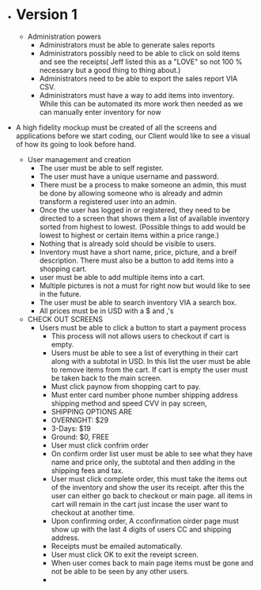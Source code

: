 - # Version 1	

  - Administration powers
    - Administrators must be able to generate sales reports
    - Administrators possibly need to be able to click on sold items and see the receipts( Jeff listed this as a "LOVE" so not 100 % necessary but a good thing to thing about.)
    - Administrators need to be able to export the sales report VIA CSV.
    - Administrators must have a way to add items into inventory. While this can be automated its more work then needed as we can manually enter inventory for now

- A high fidelity mockup must be created of all the screens and applications before we start coding, our Client would like to see a visual of how its going to look before hand.

  - User management and creation
    - The user must be able to self register.
    - The user must have a unique username and password.
    - There must be a process to make someone an admin, this must be done by allowing someone who is already and admin transform a registered user into an admin.
    - Once the user has logged in or registered, they need to be directed to a screen that shows them a list of available inventory sorted from highest to lowest. (Possible things to add would be lowest to highest or certain items within a price range.)
    - Nothing that is already sold should be visible to users.
    - Inventory must have a short name, price, picture, and a breif description. There must also be a button to add items into a shopping cart.
    - user must be able to add multiple items into a cart. 
    - Multiple pictures is not a must for right now but would like to see in the future.
    - The user must be able to search inventory VIA a search box.
    - All prices must be in USD with a $ and ,'s 
  - CHECK OUT SCREENS
    - Users must be able to click a button to start a payment process
      - This process will not allows users to checkout if cart is empty.
      - Users must be able to see a list of everything in their cart along with a subtotal in USD. In this list the user must be able to remove items from the cart. If cart is empty the user must be taken back to the main screen.
      - Must click paynow from shopping cart to pay.
      - Must enter card number phone number shipping address shipping method and speed CVV in pay screen,
      - SHIPPING OPTIONS ARE
      - OVERNIGHT: $29
      - 3-Days: $19
      - Ground: $0, FREE
      - User must click confrim order
      - On confirm order list user must be able to see what they have name and price only, the subtotal and then adding in the shipping fees and tax.
      - User must click complete order, this must take the items out of the inventory and show the user its receipt. after this the user can either go back to checkout or main page. all items in cart will remain in the cart just incase the user want to checkout at another time.
      - Upon confirming order, A cconfirmation oirder page must show up with the last 4 digits of users CC and shipping address.
      - Receipts must be emailed automatically.
      - User must click OK to exit the reveipt screen.
      - When user comes back to main page items must be gone and not be able to be seen by any other users.
      - 

